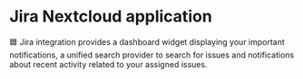 # Jira Nextcloud application

🟦 Jira integration provides a dashboard widget displaying your important notifications,
a unified search provider to search for issues
and notifications about recent activity related to your assigned issues.

